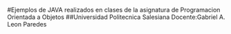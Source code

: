 #Ejemplos de JAVA realizados en clases de la asignatura de Programacion Orientada a Objetos
##Universidad Politecnica Salesiana
Docente:Gabriel A. Leon Paredes
